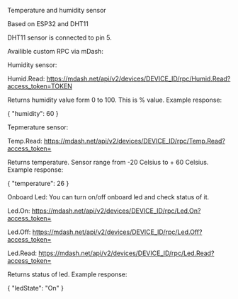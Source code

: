 Temperature and humidity sensor

Based on ESP32 and DHT11

DHT11 sensor is connected to pin 5.

Availible custom RPC via mDash:

Humidity sensor:

Humid.Read: https://mdash.net/api/v2/devices/DEVICE_ID/rpc/Humid.Read?access_token=TOKEN

Returns humidity value form 0 to 100. This is % value.
Example response:

{
  "humidity": 60
}

Tepmerature sensor:

Temp.Read: https://mdash.net/api/v2/devices/DEVICE_ID/rpc/Temp.Read?access_token=

Returns temperature. Sensor range from -20 Celsius to + 60 Celsius. 
Example response:

{
  "temperature": 26
}

Onboard Led:
You can turn on/off onboard led and check status of it.

Led.On: https://mdash.net/api/v2/devices/DEVICE_ID/rpc/Led.On?access_token= 

Led.Off: https://mdash.net/api/v2/devices/DEVICE_ID/rpc/Led.Off?access_token= 

Led.Read: https://mdash.net/api/v2/devices/DEVICE_ID/rpc/Led.Read?access_token=

Returns status of led.
Example response:

{
  "ledState": "On"
}

